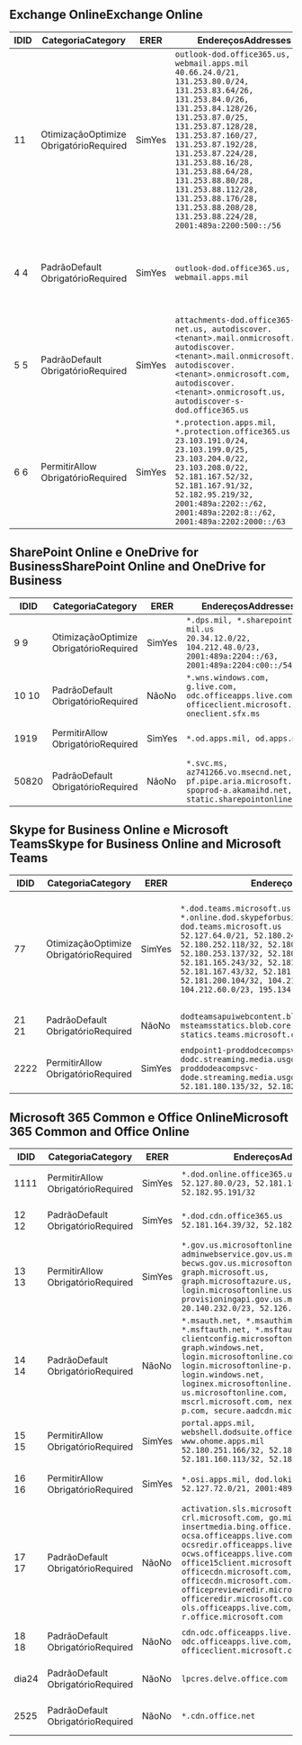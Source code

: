 <!--THIS FILE IS AUTOMATICALLY GENERATED. MANUAL CHANGES WILL BE OVERWRITTEN.-->
<!--Please contact the Office 365 Endpoints team with any questions.-->
<!--USGovDoD endpoints version 2020052800-->
<!--File generated 2020-05-28 11:00:07.2901-->

## <a name="exchange-online"></a><span data-ttu-id="fa5ad-101">Exchange Online</span><span class="sxs-lookup"><span data-stu-id="fa5ad-101">Exchange Online</span></span>

<span data-ttu-id="fa5ad-102">ID</span><span class="sxs-lookup"><span data-stu-id="fa5ad-102">ID</span></span> | <span data-ttu-id="fa5ad-103">Categoria</span><span class="sxs-lookup"><span data-stu-id="fa5ad-103">Category</span></span> | <span data-ttu-id="fa5ad-104">ER</span><span class="sxs-lookup"><span data-stu-id="fa5ad-104">ER</span></span> | <span data-ttu-id="fa5ad-105">Endereços</span><span class="sxs-lookup"><span data-stu-id="fa5ad-105">Addresses</span></span> | <span data-ttu-id="fa5ad-106">Portas</span><span class="sxs-lookup"><span data-stu-id="fa5ad-106">Ports</span></span>
-- | -------------------- | --- | ---------------------------------------------------------------------------------------------------------------------------------------------------------------------------------------------------------------------------------------------------------------------------------------------------------------------------------------------------------------------------------------------- | -------------------------------
<span data-ttu-id="fa5ad-107">1</span><span class="sxs-lookup"><span data-stu-id="fa5ad-107">1</span></span> | <span data-ttu-id="fa5ad-108">Otimização</span><span class="sxs-lookup"><span data-stu-id="fa5ad-108">Optimize</span></span><BR><span data-ttu-id="fa5ad-109">Obrigatório</span><span class="sxs-lookup"><span data-stu-id="fa5ad-109">Required</span></span> | <span data-ttu-id="fa5ad-110">Sim</span><span class="sxs-lookup"><span data-stu-id="fa5ad-110">Yes</span></span> | `outlook-dod.office365.us, webmail.apps.mil`<BR>`40.66.24.0/21, 131.253.80.0/24, 131.253.83.64/26, 131.253.84.0/26, 131.253.84.128/26, 131.253.87.0/25, 131.253.87.128/28, 131.253.87.160/27, 131.253.87.192/28, 131.253.87.224/28, 131.253.88.16/28, 131.253.88.64/28, 131.253.88.80/28, 131.253.88.112/28, 131.253.88.176/28, 131.253.88.208/28, 131.253.88.224/28, 2001:489a:2200:500::/56` | <span data-ttu-id="fa5ad-111">**TCP:** 443, 80</span><span class="sxs-lookup"><span data-stu-id="fa5ad-111">**TCP:** 443, 80</span></span>
<span data-ttu-id="fa5ad-112">4 </span><span class="sxs-lookup"><span data-stu-id="fa5ad-112">4</span></span> | <span data-ttu-id="fa5ad-113">Padrão</span><span class="sxs-lookup"><span data-stu-id="fa5ad-113">Default</span></span><BR><span data-ttu-id="fa5ad-114">Obrigatório</span><span class="sxs-lookup"><span data-stu-id="fa5ad-114">Required</span></span> | <span data-ttu-id="fa5ad-115">Sim</span><span class="sxs-lookup"><span data-stu-id="fa5ad-115">Yes</span></span> | `outlook-dod.office365.us, webmail.apps.mil` | <span data-ttu-id="fa5ad-116">**TCP:** 143, 25, 587, 993, 995</span><span class="sxs-lookup"><span data-stu-id="fa5ad-116">**TCP:** 143, 25, 587, 993, 995</span></span>
<span data-ttu-id="fa5ad-117">5 </span><span class="sxs-lookup"><span data-stu-id="fa5ad-117">5</span></span> | <span data-ttu-id="fa5ad-118">Padrão</span><span class="sxs-lookup"><span data-stu-id="fa5ad-118">Default</span></span><BR><span data-ttu-id="fa5ad-119">Obrigatório</span><span class="sxs-lookup"><span data-stu-id="fa5ad-119">Required</span></span> | <span data-ttu-id="fa5ad-120">Sim</span><span class="sxs-lookup"><span data-stu-id="fa5ad-120">Yes</span></span> | `attachments-dod.office365-net.us, autodiscover.<tenant>.mail.onmicrosoft.com, autodiscover.<tenant>.mail.onmicrosoft.us, autodiscover.<tenant>.onmicrosoft.com, autodiscover.<tenant>.onmicrosoft.us, autodiscover-s-dod.office365.us` | <span data-ttu-id="fa5ad-121">**TCP:** 443, 80</span><span class="sxs-lookup"><span data-stu-id="fa5ad-121">**TCP:** 443, 80</span></span>
<span data-ttu-id="fa5ad-122">6 </span><span class="sxs-lookup"><span data-stu-id="fa5ad-122">6</span></span> | <span data-ttu-id="fa5ad-123">Permitir</span><span class="sxs-lookup"><span data-stu-id="fa5ad-123">Allow</span></span><BR><span data-ttu-id="fa5ad-124">Obrigatório</span><span class="sxs-lookup"><span data-stu-id="fa5ad-124">Required</span></span> | <span data-ttu-id="fa5ad-125">Sim</span><span class="sxs-lookup"><span data-stu-id="fa5ad-125">Yes</span></span> | `*.protection.apps.mil, *.protection.office365.us`<BR>`23.103.191.0/24, 23.103.199.0/25, 23.103.204.0/22, 23.103.208.0/22, 52.181.167.52/32, 52.181.167.91/32, 52.182.95.219/32, 2001:489a:2202::/62, 2001:489a:2202:8::/62, 2001:489a:2202:2000::/63` | <span data-ttu-id="fa5ad-126">**TCP:** 25, 443</span><span class="sxs-lookup"><span data-stu-id="fa5ad-126">**TCP:** 25, 443</span></span>

## <a name="sharepoint-online-and-onedrive-for-business"></a><span data-ttu-id="fa5ad-127">SharePoint Online e OneDrive for Business</span><span class="sxs-lookup"><span data-stu-id="fa5ad-127">SharePoint Online and OneDrive for Business</span></span>

<span data-ttu-id="fa5ad-128">ID</span><span class="sxs-lookup"><span data-stu-id="fa5ad-128">ID</span></span> | <span data-ttu-id="fa5ad-129">Categoria</span><span class="sxs-lookup"><span data-stu-id="fa5ad-129">Category</span></span> | <span data-ttu-id="fa5ad-130">ER</span><span class="sxs-lookup"><span data-stu-id="fa5ad-130">ER</span></span> | <span data-ttu-id="fa5ad-131">Endereços</span><span class="sxs-lookup"><span data-stu-id="fa5ad-131">Addresses</span></span> | <span data-ttu-id="fa5ad-132">Portas</span><span class="sxs-lookup"><span data-stu-id="fa5ad-132">Ports</span></span>
-- | -------------------- | --- | ------------------------------------------------------------------------------------------------------------------- | ----------------
<span data-ttu-id="fa5ad-133">9 </span><span class="sxs-lookup"><span data-stu-id="fa5ad-133">9</span></span> | <span data-ttu-id="fa5ad-134">Otimização</span><span class="sxs-lookup"><span data-stu-id="fa5ad-134">Optimize</span></span><BR><span data-ttu-id="fa5ad-135">Obrigatório</span><span class="sxs-lookup"><span data-stu-id="fa5ad-135">Required</span></span> | <span data-ttu-id="fa5ad-136">Sim</span><span class="sxs-lookup"><span data-stu-id="fa5ad-136">Yes</span></span> | `*.dps.mil, *.sharepoint-mil.us`<BR>`20.34.12.0/22, 104.212.48.0/23, 2001:489a:2204::/63, 2001:489a:2204:c00::/54` | <span data-ttu-id="fa5ad-137">**TCP:** 443, 80</span><span class="sxs-lookup"><span data-stu-id="fa5ad-137">**TCP:** 443, 80</span></span>
<span data-ttu-id="fa5ad-138">10 </span><span class="sxs-lookup"><span data-stu-id="fa5ad-138">10</span></span> | <span data-ttu-id="fa5ad-139">Padrão</span><span class="sxs-lookup"><span data-stu-id="fa5ad-139">Default</span></span><BR><span data-ttu-id="fa5ad-140">Obrigatório</span><span class="sxs-lookup"><span data-stu-id="fa5ad-140">Required</span></span> | <span data-ttu-id="fa5ad-141">Não</span><span class="sxs-lookup"><span data-stu-id="fa5ad-141">No</span></span> | `*.wns.windows.com, g.live.com, odc.officeapps.live.com, officeclient.microsoft.com, oneclient.sfx.ms` | <span data-ttu-id="fa5ad-142">**TCP:** 443, 80</span><span class="sxs-lookup"><span data-stu-id="fa5ad-142">**TCP:** 443, 80</span></span>
<span data-ttu-id="fa5ad-143">19</span><span class="sxs-lookup"><span data-stu-id="fa5ad-143">19</span></span> | <span data-ttu-id="fa5ad-144">Permitir</span><span class="sxs-lookup"><span data-stu-id="fa5ad-144">Allow</span></span><BR><span data-ttu-id="fa5ad-145">Obrigatório</span><span class="sxs-lookup"><span data-stu-id="fa5ad-145">Required</span></span> | <span data-ttu-id="fa5ad-146">Sim</span><span class="sxs-lookup"><span data-stu-id="fa5ad-146">Yes</span></span> | `*.od.apps.mil, od.apps.mil` | <span data-ttu-id="fa5ad-147">**TCP:** 443, 80</span><span class="sxs-lookup"><span data-stu-id="fa5ad-147">**TCP:** 443, 80</span></span>
<span data-ttu-id="fa5ad-148">508</span><span class="sxs-lookup"><span data-stu-id="fa5ad-148">20</span></span> | <span data-ttu-id="fa5ad-149">Padrão</span><span class="sxs-lookup"><span data-stu-id="fa5ad-149">Default</span></span><BR><span data-ttu-id="fa5ad-150">Obrigatório</span><span class="sxs-lookup"><span data-stu-id="fa5ad-150">Required</span></span> | <span data-ttu-id="fa5ad-151">Não</span><span class="sxs-lookup"><span data-stu-id="fa5ad-151">No</span></span> | `*.svc.ms, az741266.vo.msecnd.net, pf.pipe.aria.microsoft.com, spoprod-a.akamaihd.net, static.sharepointonline.com` | <span data-ttu-id="fa5ad-152">**TCP:** 443, 80</span><span class="sxs-lookup"><span data-stu-id="fa5ad-152">**TCP:** 443, 80</span></span>

## <a name="skype-for-business-online-and-microsoft-teams"></a><span data-ttu-id="fa5ad-153">Skype for Business Online e Microsoft Teams</span><span class="sxs-lookup"><span data-stu-id="fa5ad-153">Skype for Business Online and Microsoft Teams</span></span>

<span data-ttu-id="fa5ad-154">ID</span><span class="sxs-lookup"><span data-stu-id="fa5ad-154">ID</span></span> | <span data-ttu-id="fa5ad-155">Categoria</span><span class="sxs-lookup"><span data-stu-id="fa5ad-155">Category</span></span> | <span data-ttu-id="fa5ad-156">ER</span><span class="sxs-lookup"><span data-stu-id="fa5ad-156">ER</span></span> | <span data-ttu-id="fa5ad-157">Endereços</span><span class="sxs-lookup"><span data-stu-id="fa5ad-157">Addresses</span></span> | <span data-ttu-id="fa5ad-158">Portas</span><span class="sxs-lookup"><span data-stu-id="fa5ad-158">Ports</span></span>
-- | -------------------- | --- | -------------------------------------------------------------------------------------------------------------------------------------------------------------------------------------------------------------------------------------------------------------------------------------------------------------------------------------------------------- | -----------------------------------------------
<span data-ttu-id="fa5ad-159">7</span><span class="sxs-lookup"><span data-stu-id="fa5ad-159">7</span></span> | <span data-ttu-id="fa5ad-160">Otimização</span><span class="sxs-lookup"><span data-stu-id="fa5ad-160">Optimize</span></span><BR><span data-ttu-id="fa5ad-161">Obrigatório</span><span class="sxs-lookup"><span data-stu-id="fa5ad-161">Required</span></span> | <span data-ttu-id="fa5ad-162">Sim</span><span class="sxs-lookup"><span data-stu-id="fa5ad-162">Yes</span></span> | `*.dod.teams.microsoft.us, *.online.dod.skypeforbusiness.us, dod.teams.microsoft.us`<BR>`52.127.64.0/21, 52.180.249.148/32, 52.180.252.118/32, 52.180.252.187/32, 52.180.253.137/32, 52.180.253.154/32, 52.181.165.243/32, 52.181.166.119/32, 52.181.167.43/32, 52.181.167.64/32, 52.181.200.104/32, 104.212.32.0/22, 104.212.60.0/23, 195.134.240.0/22` | <span data-ttu-id="fa5ad-163">**TCP:** 443</span><span class="sxs-lookup"><span data-stu-id="fa5ad-163">**TCP:** 443</span></span><BR><span data-ttu-id="fa5ad-164">**UDP:** 3478, 3479, 3480, 3481</span><span class="sxs-lookup"><span data-stu-id="fa5ad-164">**UDP:** 3478, 3479, 3480, 3481</span></span>
<span data-ttu-id="fa5ad-165"> 21 </span><span class="sxs-lookup"><span data-stu-id="fa5ad-165">21</span></span> | <span data-ttu-id="fa5ad-166">Padrão</span><span class="sxs-lookup"><span data-stu-id="fa5ad-166">Default</span></span><BR><span data-ttu-id="fa5ad-167">Obrigatório</span><span class="sxs-lookup"><span data-stu-id="fa5ad-167">Required</span></span> | <span data-ttu-id="fa5ad-168">Não</span><span class="sxs-lookup"><span data-stu-id="fa5ad-168">No</span></span> | `dodteamsapuiwebcontent.blob.core.usgovcloudapi.net, msteamsstatics.blob.core.usgovcloudapi.net, statics.teams.microsoft.com` | <span data-ttu-id="fa5ad-169">**TCP:** 443</span><span class="sxs-lookup"><span data-stu-id="fa5ad-169">**TCP:** 443</span></span>
<span data-ttu-id="fa5ad-170">22</span><span class="sxs-lookup"><span data-stu-id="fa5ad-170">22</span></span> | <span data-ttu-id="fa5ad-171">Permitir</span><span class="sxs-lookup"><span data-stu-id="fa5ad-171">Allow</span></span><BR><span data-ttu-id="fa5ad-172">Obrigatório</span><span class="sxs-lookup"><span data-stu-id="fa5ad-172">Required</span></span> | <span data-ttu-id="fa5ad-173">Sim</span><span class="sxs-lookup"><span data-stu-id="fa5ad-173">Yes</span></span> | `endpoint1-proddodcecompsvc-dodc.streaming.media.usgovcloudapi.net, endpoint1-proddodeacompsvc-dode.streaming.media.usgovcloudapi.net`<BR>`52.181.180.135/32, 52.182.53.6/32` | <span data-ttu-id="fa5ad-174">**TCP:** 443</span><span class="sxs-lookup"><span data-stu-id="fa5ad-174">**TCP:** 443</span></span>

## <a name="microsoft-365-common-and-office-online"></a><span data-ttu-id="fa5ad-175">Microsoft 365 Common e Office Online</span><span class="sxs-lookup"><span data-stu-id="fa5ad-175">Microsoft 365 Common and Office Online</span></span>

<span data-ttu-id="fa5ad-176">ID</span><span class="sxs-lookup"><span data-stu-id="fa5ad-176">ID</span></span> | <span data-ttu-id="fa5ad-177">Categoria</span><span class="sxs-lookup"><span data-stu-id="fa5ad-177">Category</span></span> | <span data-ttu-id="fa5ad-178">ER</span><span class="sxs-lookup"><span data-stu-id="fa5ad-178">ER</span></span> | <span data-ttu-id="fa5ad-179">Endereços</span><span class="sxs-lookup"><span data-stu-id="fa5ad-179">Addresses</span></span> | <span data-ttu-id="fa5ad-180">Portas</span><span class="sxs-lookup"><span data-stu-id="fa5ad-180">Ports</span></span>
-- | ------------------- | --- | ---------------------------------------------------------------------------------------------------------------------------------------------------------------------------------------------------------------------------------------------------------------------------------------------------------------------------------------------------------------------------------------------- | ----------------
<span data-ttu-id="fa5ad-181">11</span><span class="sxs-lookup"><span data-stu-id="fa5ad-181">11</span></span> | <span data-ttu-id="fa5ad-182">Permitir</span><span class="sxs-lookup"><span data-stu-id="fa5ad-182">Allow</span></span><BR><span data-ttu-id="fa5ad-183">Obrigatório</span><span class="sxs-lookup"><span data-stu-id="fa5ad-183">Required</span></span> | <span data-ttu-id="fa5ad-184">Sim</span><span class="sxs-lookup"><span data-stu-id="fa5ad-184">Yes</span></span> | `*.dod.online.office365.us`<BR>`52.127.80.0/23, 52.181.164.39/32, 52.182.95.191/32` | <span data-ttu-id="fa5ad-185">**TCP:** 443</span><span class="sxs-lookup"><span data-stu-id="fa5ad-185">**TCP:** 443</span></span>
<span data-ttu-id="fa5ad-186">12 </span><span class="sxs-lookup"><span data-stu-id="fa5ad-186">12</span></span> | <span data-ttu-id="fa5ad-187">Padrão</span><span class="sxs-lookup"><span data-stu-id="fa5ad-187">Default</span></span><BR><span data-ttu-id="fa5ad-188">Obrigatório</span><span class="sxs-lookup"><span data-stu-id="fa5ad-188">Required</span></span> | <span data-ttu-id="fa5ad-189">Sim</span><span class="sxs-lookup"><span data-stu-id="fa5ad-189">Yes</span></span> | `*.dod.cdn.office365.us`<BR>`52.181.164.39/32, 52.182.95.191/32` | <span data-ttu-id="fa5ad-190">**TCP:** 443</span><span class="sxs-lookup"><span data-stu-id="fa5ad-190">**TCP:** 443</span></span>
<span data-ttu-id="fa5ad-191">13 </span><span class="sxs-lookup"><span data-stu-id="fa5ad-191">13</span></span> | <span data-ttu-id="fa5ad-192">Permitir</span><span class="sxs-lookup"><span data-stu-id="fa5ad-192">Allow</span></span><BR><span data-ttu-id="fa5ad-193">Obrigatório</span><span class="sxs-lookup"><span data-stu-id="fa5ad-193">Required</span></span> | <span data-ttu-id="fa5ad-194">Sim</span><span class="sxs-lookup"><span data-stu-id="fa5ad-194">Yes</span></span> | `*.gov.us.microsoftonline.com, adminwebservice.gov.us.microsoftonline.com, becws.gov.us.microsoftonline.com, dod-graph.microsoft.us, graph.microsoftazure.us, login.microsoftonline.us, provisioningapi.gov.us.microsoftonline.com`<BR>`20.140.232.0/23, 52.126.194.0/23` | <span data-ttu-id="fa5ad-195">**TCP:** 443</span><span class="sxs-lookup"><span data-stu-id="fa5ad-195">**TCP:** 443</span></span>
<span data-ttu-id="fa5ad-196">14 </span><span class="sxs-lookup"><span data-stu-id="fa5ad-196">14</span></span> | <span data-ttu-id="fa5ad-197">Padrão</span><span class="sxs-lookup"><span data-stu-id="fa5ad-197">Default</span></span><BR><span data-ttu-id="fa5ad-198">Obrigatório</span><span class="sxs-lookup"><span data-stu-id="fa5ad-198">Required</span></span> | <span data-ttu-id="fa5ad-199">Não</span><span class="sxs-lookup"><span data-stu-id="fa5ad-199">No</span></span> | `*.msauth.net, *.msauthimages.us, *.msftauth.net, *.msftauthimages.us, clientconfig.microsoftonline-p.net, graph.windows.net, login.microsoftonline.com, login.microsoftonline-p.com, login.windows.net, loginex.microsoftonline.com, login-us.microsoftonline.com, mscrl.microsoft.com, nexus.microsoftonline-p.com, secure.aadcdn.microsoftonline-p.com` | <span data-ttu-id="fa5ad-200">**TCP:** 443</span><span class="sxs-lookup"><span data-stu-id="fa5ad-200">**TCP:** 443</span></span>
<span data-ttu-id="fa5ad-201">15 </span><span class="sxs-lookup"><span data-stu-id="fa5ad-201">15</span></span> | <span data-ttu-id="fa5ad-202">Permitir</span><span class="sxs-lookup"><span data-stu-id="fa5ad-202">Allow</span></span><BR><span data-ttu-id="fa5ad-203">Obrigatório</span><span class="sxs-lookup"><span data-stu-id="fa5ad-203">Required</span></span> | <span data-ttu-id="fa5ad-204">Sim</span><span class="sxs-lookup"><span data-stu-id="fa5ad-204">Yes</span></span> | `portal.apps.mil, webshell.dodsuite.office365.us, www.ohome.apps.mil`<BR>`52.180.251.166/32, 52.181.160.19/32, 52.181.160.113/32, 52.182.92.132/32` | <span data-ttu-id="fa5ad-205">**TCP:** 443</span><span class="sxs-lookup"><span data-stu-id="fa5ad-205">**TCP:** 443</span></span>
<span data-ttu-id="fa5ad-206">16 </span><span class="sxs-lookup"><span data-stu-id="fa5ad-206">16</span></span> | <span data-ttu-id="fa5ad-207">Permitir</span><span class="sxs-lookup"><span data-stu-id="fa5ad-207">Allow</span></span><BR><span data-ttu-id="fa5ad-208">Obrigatório</span><span class="sxs-lookup"><span data-stu-id="fa5ad-208">Required</span></span> | <span data-ttu-id="fa5ad-209">Sim</span><span class="sxs-lookup"><span data-stu-id="fa5ad-209">Yes</span></span> | `*.osi.apps.mil, dod.loki.office365.us`<BR>`52.127.72.0/21, 2001:489a:2206::/48` | <span data-ttu-id="fa5ad-210">**TCP:** 443</span><span class="sxs-lookup"><span data-stu-id="fa5ad-210">**TCP:** 443</span></span>
<span data-ttu-id="fa5ad-211">17 </span><span class="sxs-lookup"><span data-stu-id="fa5ad-211">17</span></span> | <span data-ttu-id="fa5ad-212">Padrão</span><span class="sxs-lookup"><span data-stu-id="fa5ad-212">Default</span></span><BR><span data-ttu-id="fa5ad-213">Obrigatório</span><span class="sxs-lookup"><span data-stu-id="fa5ad-213">Required</span></span> | <span data-ttu-id="fa5ad-214">Não</span><span class="sxs-lookup"><span data-stu-id="fa5ad-214">No</span></span> | `activation.sls.microsoft.com, crl.microsoft.com, go.microsoft.com, insertmedia.bing.office.net, ocsa.officeapps.live.com, ocsredir.officeapps.live.com, ocws.officeapps.live.com, office15client.microsoft.com, officecdn.microsoft.com, officecdn.microsoft.com.edgesuite.net, officepreviewredir.microsoft.com, officeredir.microsoft.com, ols.officeapps.live.com, r.office.microsoft.com` | <span data-ttu-id="fa5ad-215">**TCP:** 443, 80</span><span class="sxs-lookup"><span data-stu-id="fa5ad-215">**TCP:** 443, 80</span></span>
<span data-ttu-id="fa5ad-216">18 </span><span class="sxs-lookup"><span data-stu-id="fa5ad-216">18</span></span> | <span data-ttu-id="fa5ad-217">Padrão</span><span class="sxs-lookup"><span data-stu-id="fa5ad-217">Default</span></span><BR><span data-ttu-id="fa5ad-218">Obrigatório</span><span class="sxs-lookup"><span data-stu-id="fa5ad-218">Required</span></span> | <span data-ttu-id="fa5ad-219">Não</span><span class="sxs-lookup"><span data-stu-id="fa5ad-219">No</span></span> | `cdn.odc.officeapps.live.com, odc.officeapps.live.com, officeclient.microsoft.com` | <span data-ttu-id="fa5ad-220">**TCP:** 443, 80</span><span class="sxs-lookup"><span data-stu-id="fa5ad-220">**TCP:** 443, 80</span></span>
<span data-ttu-id="fa5ad-221">dia</span><span class="sxs-lookup"><span data-stu-id="fa5ad-221">24</span></span> | <span data-ttu-id="fa5ad-222">Padrão</span><span class="sxs-lookup"><span data-stu-id="fa5ad-222">Default</span></span><BR><span data-ttu-id="fa5ad-223">Obrigatório</span><span class="sxs-lookup"><span data-stu-id="fa5ad-223">Required</span></span> | <span data-ttu-id="fa5ad-224">Não</span><span class="sxs-lookup"><span data-stu-id="fa5ad-224">No</span></span> | `lpcres.delve.office.com` | <span data-ttu-id="fa5ad-225">**TCP:** 443</span><span class="sxs-lookup"><span data-stu-id="fa5ad-225">**TCP:** 443</span></span>
<span data-ttu-id="fa5ad-226">25</span><span class="sxs-lookup"><span data-stu-id="fa5ad-226">25</span></span> | <span data-ttu-id="fa5ad-227">Padrão</span><span class="sxs-lookup"><span data-stu-id="fa5ad-227">Default</span></span><BR><span data-ttu-id="fa5ad-228">Obrigatório</span><span class="sxs-lookup"><span data-stu-id="fa5ad-228">Required</span></span> | <span data-ttu-id="fa5ad-229">Não</span><span class="sxs-lookup"><span data-stu-id="fa5ad-229">No</span></span> | `*.cdn.office.net` | <span data-ttu-id="fa5ad-230">**TCP:** 443</span><span class="sxs-lookup"><span data-stu-id="fa5ad-230">**TCP:** 443</span></span>

